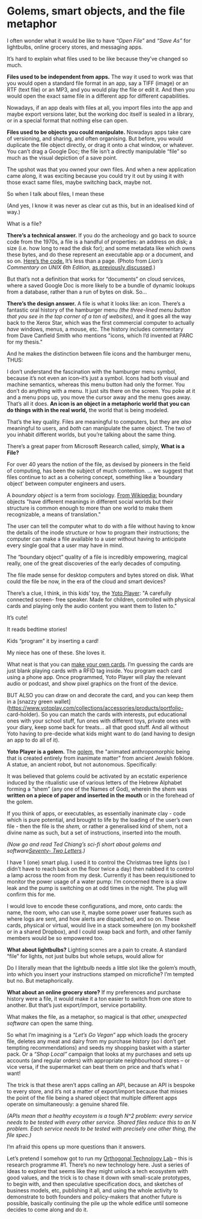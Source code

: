 # Golems, smart objects, and the file metaphor

I often wonder what it would be like to have _“Open File”_ and _“Save As”_ for
lightbulbs, online grocery stores, and messaging apps.

It’s hard to explain what files used to be like because they’ve changed so
much.

**Files used to be independent from apps.** The way it used to work was that
you would open a standard file format in an app, say a TIFF (image) or an RTF
(text file) or an MP3, and you would play the file or edit it. And then you
would open the exact same file in a different app for different capabilities.

Nowadays, if an app deals with files at all, you import files into the app and
maybe export versions later, but the working doc itself is sealed in a
library, or in a special format that nothing else can open.

**Files used to be objects you could manipulate.** Nowadays apps take care of
versioning, and sharing, and often organising. But before, you would duplicate
the file object directly, or drag it onto a chat window, or whatever. You
can’t drag a Google Doc; the file isn’t a directly manipulable “file” so much
as the visual depiction of a save point.

The upshot was that you owned your own files. And when a new application came
along, it was exciting because you could try it out by using it with those
exact same files, maybe switching back, maybe not.

So when I talk about files, I mean these

(And yes, I know it was never as clear cut as this, but in an idealised kind
of way.)

What is a file?

**There’s a technical answer.** If you do the archeology and go back to source
code from the 1970s, a file is a handful of properties: an address on disk; a
size (i.e. how long to read the disk for); and some metadata like which owns
these bytes, and do these represent an executable app or a document, and so
on. [Here’s the code.](https://www.instagram.com/p/CKwJzrSpgWO/) It’s less
than a page. (Photo from _Lion’s Commentary on UNIX 6th Edition,_ [as
previously discussed](/home/2005/09/24/what_is_a_process).)

But that’s not a definition that works for “documents” on cloud services,
where a saved Google Doc is more likely to be a bundle of dynamic lookups from
a database, rather than a run of bytes on disk. So…

**There’s the design answer.** A file is what it looks like: an icon. There’s
a fantastic oral history of the hamburger menu _(the three-lined menu button
that you see in the top corner of a ton of websites),_ and it goes all the way
back to the Xerox Star, which was the first commercial computer to actually
_have_ windows, menus, a mouse, etc. The history includes commentary from Dave
Canfield Smith who mentions "icons, which I’d invented at PARC for my thesis."

And he makes the distinction between file icons and the hamburger menu, THUS:

I don’t understand the fascination with the hamburger menu symbol, because
it’s not even an icon–it’s just a symbol. Icons had both visual and machine
semantics, whereas this menu button had only the former. You don’t do anything
with a menu. It just sits there on the screen. You poke at it and a menu pops
up, you move the cursor away and the menu goes away. That’s all it does. **An
icon is an object in a metaphoric world that you can do things with in the
real world,** the world that is being modeled.

That’s the key quality. Files are meaningful to computers, but they are _also_
meaningful to users, and _both_ can manipulate the same object. The two of you
inhabit different worlds, but you’re talking about the same thing.

There’s a great paper from Microsoft Research called, simply, **What is a
File?**

For over 40 years the notion of the file, as devised by pioneers in the field
of computing, has been the subject of much contention. … we suggest that files
continue to act as a cohering concept, something like a ‘boundary object’
between computer engineers and users.

A _boundary object_ is a term from sociology. [From
Wikipedia:](https://en.wikipedia.org/wiki/Boundary_object) boundary objects
"have different meanings in different social worlds but their structure is
common enough to more than one world to make them recognizable, a means of
translation."

The user can tell the computer what to do with a file without having to know
the details of the inode structure or how to program their instructions; the
computer can make a file available to a user without having to anticipate
every single goal that a user may have in mind.

The “boundary object” quality of a file is incredibly empowering, magical
really, one of the great discoveries of the early decades of computing.

The file made sense for desktop computers and bytes stored on disk. What could
the file be now, in the era of the cloud and smart devices?

There’s a clue, I think, in this kids’ toy, the [Yoto
Player](https://www.yotoplay.com/pages/player): "A carefully connected screen-
free speaker. Made for children, controlled with physical cards and playing
only the audio content you want them to listen to."

It’s cute!

It reads bedtime stories!

Kids “program” it by inserting a card!

My niece has one of these. She loves it.

What neat is that you can [make your own
cards](https://www.yotoplay.com/pages/makeyourown). I’m guessing the cards are
just blank playing cards with a RFID tag inside. You program each card using a
phone app. Once programmed, Yoto Player will play the relevant audio or
podcast, and show pixel graphics on the front of the device.

BUT ALSO you can draw on and decorate the card, and you can keep them in a
[snazzy green
wallet](https://www.yotoplay.com/collections/accessories/products/portfolio-
card-holder). So you can match the cards with interests, put educational ones
with your school stuff, fun ones with different toys, private ones with your
diary, keep some back for treats… all that good stuff. And all without Yoto
having to pre-decide what kids might want to do (and having to design an app
to do all of it).

**Yoto Player is a golem.** The [golem](https://en.wikipedia.org/wiki/Golem),
the "animated anthropomorphic being that is created entirely from inanimate
matter" from ancient Jewish folklore. A statue, an ancient robot, but not
autonomous. Specifically:

It was believed that golems could be activated by an ecstatic experience
induced by the ritualistic use of various letters of the Hebrew Alphabet
forming a “shem” (any one of the Names of God), wherein the shem was **written
on a piece of paper and inserted in the mouth** or in the forehead of the
golem.

If you think of apps, or executables, as essentially inanimate clay - code
which is pure potential, and brought to life by the loading of the user’s own
file - then the file is the _shem,_ or rather a generalised kind of shem, not
a divine name as such, but a set of instructions, inserted into the mouth.

_(Now go and read Ted Chiang’s sci-fi short about golems and software[Seventy-
Two
Letters](https://ia802706.us.archive.org/33/items/TedChiangSeventyTwoLetters/Ted_Chiang_72_Letters.pdf).)_

I have 1 (one) smart plug. I used it to control the Christmas tree lights (so
I didn’t have to reach back on the floor twice a day) then nabbed it to
control a lamp across the room from my desk. Currently it has been
requisitioned to monitor the power usage of a water pump: I’m concerned there
is a slow leak and the pump is switching on at odd times in the night. The
plug will confirm this for me.

I would love to encode these configurations, and more, onto cards: the name,
the room, who can use it, maybe some power user features such as where logs
are sent, and how alerts are dispatched, and so on. These cards, physical or
virtual, would live in a stack somewhere (on my bookshelf or in a shared
Dropbox), and I could swap back and forth, and other family members would be
so empowered too.

**What about lightbulbs?** Lighting scenes are a pain to create. A standard
“file” for lights, not just bulbs but whole setups, would allow for

Do I literally mean that the lightbulb needs a little slot like the golem’s
mouth, into which you insert your instructions stamped on microfiche? I’m
tempted but no. But metaphorically.

**What about an online grocery store?** If my preferences and purchase history
were a file, it would make it a ton easier to switch from one store to
another. But that’s just export/import, service portability.

What makes the file, as a metaphor, so magical is that _other, unexpected
software_ can open the same thing.

So what I’m imagining is a _“Let’s Go Vegan”_ app which loads the grocery
file, deletes any meat and dairy from my purchase history (so I don’t get
tempting recommendations) and seeds my shopping basket with a starter pack. Or
a _“Shop Local”_ campaign that looks at my purchases and sets up accounts (and
regular orders) with appropriate neighbourhood stores – or vice versa, if the
supermarket can beat them on price and that’s what I want!

The trick is that these aren’t apps calling an API, because an API is bespoke
to every store, and it’s not a matter of export/import because that misses the
point of the file being a shared object that multiple different apps operate
on simultaneously: a genuine shared file.

_(APIs mean that a healthy ecoystem is a tough N^2 problem: every service
needs to be tested with every other service. Shared files reduce this to an N
problem. Each service needs to be tested with precisely one other thing, the
file spec.)_

I’m afraid this opens up more questions than it answers.

Let’s pretend I somehow got to run my [Orthogonal Technology
Lab](/home/2021/01/21/otl) – this is research programme #1. There’s no new
technology here. Just a series of ideas to explore that seems like they might
unlock a tech ecosystem with good values, and the trick is to chase it down
with small-scale prototypes, to begin with, and then speculative specification
docs, and sketches of business models, etc, publishing it all, and using the
whole activity to demonstrate to both founders and policy-makers that another
future is possible, basically continuing the pile up the whole edifice until
someone decides to come along and do it.
